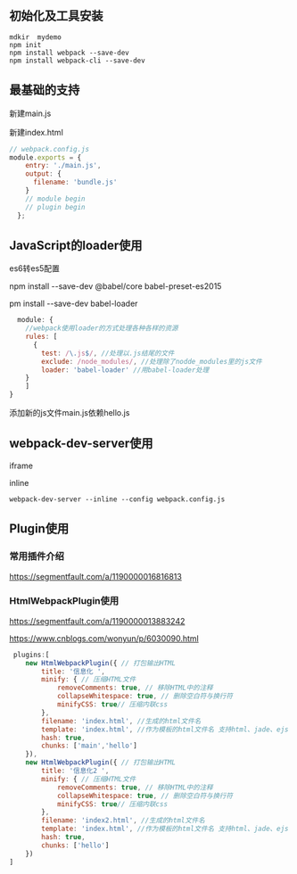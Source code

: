 ## 初始化及工具安装

```shell
mdkir  mydemo
npm init
npm install webpack --save-dev
npm install webpack-cli --save-dev
```

## 最基础的支持

新建main.js

新建index.html

```javascript
// webpack.config.js
module.exports = {
    entry: './main.js',
    output: {
      filename: 'bundle.js'
    }
    // module begin
    // plugin begin
  };
```

## JavaScript的loader使用

es6转es5配置

npm install --save-dev @babel/core babel-preset-es2015

pm install --save-dev babel-loader

```javascript
  module: {
    //webpack使用loader的方式处理各种各样的资源
    rules: [
      {
        test: /\.js$/, //处理以.js结尾的文件
        exclude: /node_modules/, //处理除了nodde_modules里的js文件
        loader: 'babel-loader' //用babel-loader处理
    }
    ]
}
```

添加新的js文件main.js依赖hello.js



## webpack-dev-server使用

iframe

inline



```shell
webpack-dev-server --inline --config webpack.config.js
```

## Plugin使用

### 常用插件介绍 

https://segmentfault.com/a/1190000016816813



### HtmlWebpackPlugin使用

https://segmentfault.com/a/1190000013883242



https://www.cnblogs.com/wonyun/p/6030090.html

```javascript
 plugins:[
    new HtmlWebpackPlugin({ // 打包输出HTML
        title: '信息化 ',
        minify: { // 压缩HTML文件
            removeComments: true, // 移除HTML中的注释
            collapseWhitespace: true, // 删除空白符与换行符
            minifyCSS: true// 压缩内联css
        },
        filename: 'index.html', //生成的html文件名
        template: 'index.html', //作为模板的html文件名 支持html、jade、ejs
        hash: true,
        chunks: ['main','hello']
    }),
    new HtmlWebpackPlugin({ // 打包输出HTML
        title: '信息化2 ',
        minify: { // 压缩HTML文件
            removeComments: true, // 移除HTML中的注释
            collapseWhitespace: true, // 删除空白符与换行符
            minifyCSS: true// 压缩内联css
        },
        filename: 'index2.html', //生成的html文件名
        template: 'index.html', //作为模板的html文件名 支持html、jade、ejs
        hash: true,
        chunks: ['hello']
    })
]
```
